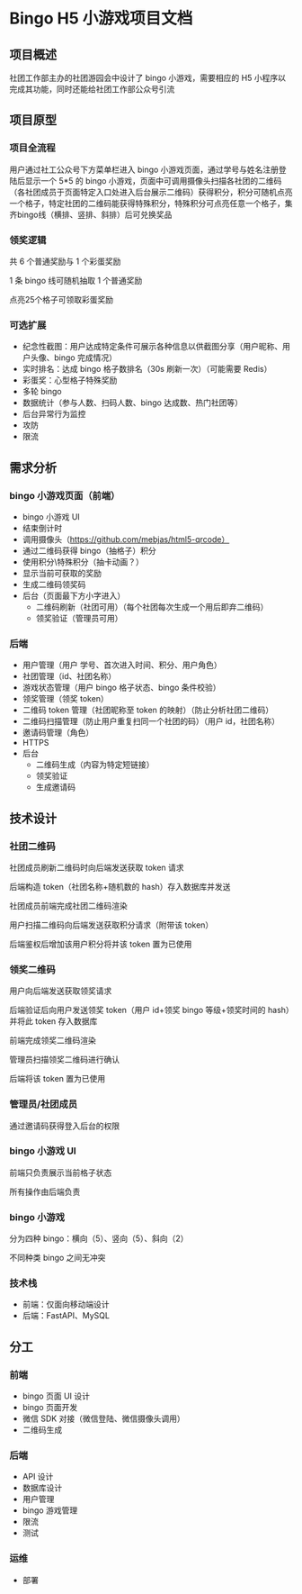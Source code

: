 # Bingo H5 小游戏项目文档

## 项目概述

社团工作部主办的社团游园会中设计了 bingo 小游戏，需要相应的 H5 小程序以完成其功能，同时还能给社团工作部公众号引流

## 项目原型

### 项目全流程

用户通过社工公众号下方菜单栏进入 bingo 小游戏页面，通过学号与姓名注册登陆后显示一个 5*5 的 bingo 小游戏，页面中可调用摄像头扫描各社团的二维码（各社团成员于页面特定入口处进入后台展示二维码）获得积分，积分可随机点亮一个格子，特定社团的二维码能获得特殊积分，特殊积分可点亮任意一个格子，集齐bingo线（横排、竖排、斜排）后可兑换奖品

### 领奖逻辑

共 6 个普通奖励与 1 个彩蛋奖励

1 条 bingo 线可随机抽取 1 个普通奖励

点亮25个格子可领取彩蛋奖励

### 可选扩展

- 纪念性截图：用户达成特定条件可展示各种信息以供截图分享（用户昵称、用户头像、bingo 完成情况）
- 实时排名：达成 bingo 格子数排名（30s 刷新一次）（可能需要 Redis）
- 彩蛋奖：心型格子特殊奖励
- 多轮 bingo
- 数据统计（参与人数、扫码人数、bingo 达成数、热门社团等）
- 后台异常行为监控
- 攻防
- 限流

## 需求分析

### bingo 小游戏页面（前端）

- bingo 小游戏 UI
- 结束倒计时
- 调用摄像头（https://github.com/mebjas/html5-qrcode）
- 通过二维码获得 bingo（抽格子）积分
- 使用积分\特殊积分（抽卡动画？）
- 显示当前可获取的奖励
- 生成二维码领奖码
- 后台（页面最下方小字进入）
  - 二维码刷新（社团可用）（每个社团每次生成一个用后即弃二维码）
  - 领奖验证（管理员可用）

### 后端

- 用户管理（用户 学号、首次进入时间、积分、用户角色）
- 社团管理（id、社团名称）
- 游戏状态管理（用户 bingo 格子状态、bingo 条件校验）
- 领奖管理（领奖 token）
- 二维码 token 管理（社团昵称至 token 的映射）（防止分析社团二维码）
- 二维码扫描管理（防止用户重复扫同一个社团的码）（用户 id，社团名称）
- 邀请码管理（角色）
- HTTPS
- 后台
  - 二维码生成（内容为特定短链接）
  - 领奖验证
  - 生成邀请码

## 技术设计

### 社团二维码

社团成员刷新二维码时向后端发送获取 token 请求

后端构造 token（社团名称+随机数的 hash）存入数据库并发送

社团成员前端完成社团二维码渲染

用户扫描二维码向后端发送获取积分请求（附带该 token）

后端鉴权后增加该用户积分将并该 token 置为已使用

### 领奖二维码

用户向后端发送获取领奖请求

后端验证后向用户发送领奖 token（用户 id+领奖 bingo 等级+领奖时间的 hash）并将此 token 存入数据库

前端完成领奖二维码渲染

管理员扫描领奖二维码进行确认

后端将该 token 置为已使用

### 管理员/社团成员

通过邀请码获得登入后台的权限

### bingo 小游戏 UI

前端只负责展示当前格子状态

所有操作由后端负责

### bingo 小游戏

分为四种 bingo：横向（5）、竖向（5）、斜向（2）

不同种类 bingo 之间无冲突

### 技术栈

- 前端：仅面向移动端设计
- 后端：FastAPI、MySQL

## 分工

### 前端

- bingo 页面 UI 设计
- bingo 页面开发
- 微信 SDK 对接（微信登陆、微信摄像头调用）
- 二维码生成

### 后端

- API 设计
- 数据库设计
- 用户管理
- bingo 游戏管理
- 限流
- 测试

### 运维

- 部署
